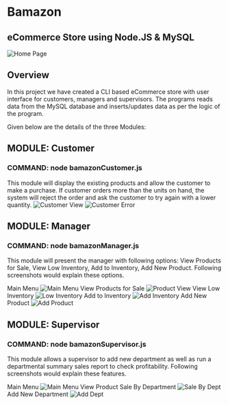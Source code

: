 # Bamazon
## eCommerce Store using Node.JS & MySQL

![Home Page](https://github.com/kamalnyc17/Bamazon/blob/master/Images/BamazonHomePage.jpg)
## Overview
In this project we have created a CLI based eCommerce store with user interface for customers, managers and supervisors. The programs
reads data from the MySQL database and inserts/updates data as per the logic of the program.

Given below are the details of the three Modules:

## MODULE: Customer
### COMMAND: node bamazonCustomer.js
This module will display the existing products and allow the customer to make a purchase. If customer orders more than the units on hand, 
the system will reject the order and ask the customer to try again with a lower quantity.
![Customer View](https://github.com/kamalnyc17/Bamazon/blob/master/Images/Customer_ProductView.jpg)
![Customer Error](https://github.com/kamalnyc17/Bamazon/blob/master/Images/Customer_OutofStockView.jpg)

## MODULE: Manager
### COMMAND: node bamazonManager.js
This module will present the manager with following options: View Products for Sale, View Low Inventory, Add to Inventory, Add New Product.
Following screenshots would explain these options.

Main Menu
![Main Menu](https://github.com/kamalnyc17/Bamazon/blob/master/Images/Manager_MainMenu.jpg)
View Products for Sale
![Product View](https://github.com/kamalnyc17/Bamazon/blob/master/Images/Manager_ProductView.jpg)
View Low Inventory
![Low Inventory](https://github.com/kamalnyc17/Bamazon/blob/master/Images/Manager_LowStockView.jpg)
Add to Inventory
![Add Inventory](https://github.com/kamalnyc17/Bamazon/blob/master/Images/Manager_AddInventory.jpg)
Add New Product
![Add Product](https://github.com/kamalnyc17/Bamazon/blob/master/Images/Manager_AddNewItem.jpg)

## MODULE: Supervisor
### COMMAND: node bamazonSupervisor.js
This module allows a supervisor to add new department as well as run a departmental summary sales report to check profitability.
Following screenshots would explain these features.

Main Menu
![Main Menu](https://github.com/kamalnyc17/Bamazon/blob/master/Images/Supervisor_MainMenu.jpg)
View Product Sale By Department
![Sale By Dept](https://github.com/kamalnyc17/Bamazon/blob/master/Images/Supervisor_SaleByDept.jpg)
Add New Department
![Add Dept](https://github.com/kamalnyc17/Bamazon/blob/master/Images/Supervisor_CreateDept.jpg)
